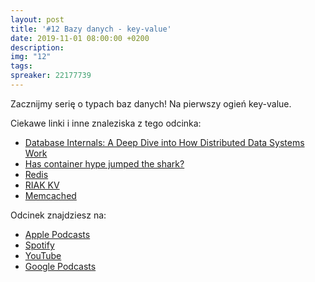 ```yaml
---
layout: post
title: '#12 Bazy danych - key-value'
date: 2019-11-01 08:00:00 +0200
description: 
img: "12"
tags: 
spreaker: 22177739
---
```

Zacznijmy serię o typach baz danych! Na pierwszy ogień key-value.

Ciekawe linki i inne znaleziska z tego odcinka:

- [Database Internals: A Deep Dive into How Distributed Data Systems Work](https://www.databass.dev/)
- [Has container hype jumped the shark?](https://www.zdnet.com/article/has-container-hype-jumped-the-shark/)
- [Redis](https://redis.io)
- [RIAK KV](https://riak.com/products/riak-kv/index.html)
- [Memcached](https://memcached.org/)

Odcinek znajdziesz na:

- [Apple Podcasts](https://podcasts.apple.com/pl/podcast/bazy-danych-key-value/id1477067604?i=1000455656141&l=pl)
- [Spotify](https://open.spotify.com/episode/2Fkn5Tt8bWnQJSYjCCU9KW)
- [YouTube](https://youtu.be/aW0J8KF-m1Y)
- [Google Podcasts](https://podcasts.google.com/?feed=aHR0cHM6Ly9hbmNob3IuZm0vcy84NzIwMTBjL3BvZGNhc3QvcnNz&episode=NjQ3YjFmMzYtY2VkMC01M2JhLTI2NWYtZTA4NTQ5NGQ0ZTgy)
